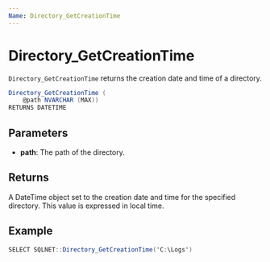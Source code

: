 ```yaml
---
Name: Directory_GetCreationTime
---
```


# Directory_GetCreationTime

`Directory_GetCreationTime` returns the creation date and time of a directory.

```csharp
Directory_GetCreationTime (
	@path NVARCHAR (MAX))
RETURNS DATETIME
```

## Parameters

 - **path**: The path of the directory.

## Returns

A DateTime object set to the creation date and time for the specified directory. This value is expressed in local time.

## Example

```csharp
SELECT SQLNET::Directory_GetCreationTime('C:\Logs')
```

